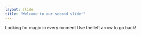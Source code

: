 ```yaml
---
layout: slide
title: "Welcome to our second slide!"
---
```

Looking for magic in every moment
Use the left arrow to go back!
